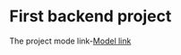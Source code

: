# First backend project
The project mode link-[Model link](https://app.eraser.io/workspace/YtPqZ1VogxGy1jzIDkzj)
